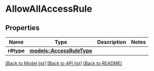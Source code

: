 # AllowAllAccessRule

## Properties

Name | Type | Description | Notes
------------ | ------------- | ------------- | -------------
**r#type** | [**models::AccessRuleType**](AccessRuleType.md) |  | 

[[Back to Model list]](../README.md#documentation-for-models) [[Back to API list]](../README.md#documentation-for-api-endpoints) [[Back to README]](../README.md)


